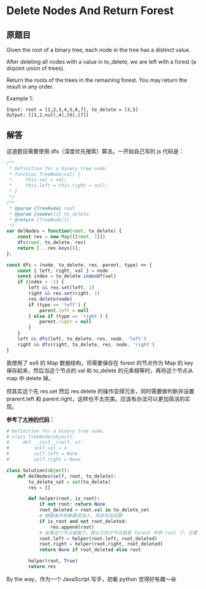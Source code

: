 # Delete Nodes And Return Forest

## 原题目

Given the root of a binary tree, each node in the tree has a distinct value.

After deleting all nodes with a value in to_delete, we are left with a forest (a disjoint union of trees).

Return the roots of the trees in the remaining forest.  You may return the result in any order.

Example 1:

```
Input: root = [1,2,3,4,5,6,7], to_delete = [3,5]
Output: [[1,2,null,4],[6],[7]]
```

## 解答

这道题目需要使用 dfs（深度优先搜索）算法。一开始自己写的 js 代码是：

```js
/**
 * Definition for a binary tree node.
 * function TreeNode(val) {
 *     this.val = val;
 *     this.left = this.right = null;
 * }
 */
/**
 * @param {TreeNode} root
 * @param {number[]} to_delete
 * @return {TreeNode[]}
 */
var delNodes = function(root, to_delete) {
    const res = new Map([[root, 1]])
    dfs(root, to_delete, res)
    return [...res.keys()];
};

const dfs = (node, to_delete, res, parent, type) => {
    const { left, right, val } = node
    const index = to_delete.indexOf(val)
    if (index > -1) {
        left && res.set(left, 1)
        right && res.set(right, 1)
        res.delete(node)
        if (type == 'left') {
            parent.left = null
        } else if (type == 'right') {
            parent.right = null
        }
    }
    left && dfs(left, to_delete, res, node, 'left')
    right && dfs(right, to_delete, res, node, 'right')
}
```

我使用了 es6 的 Map 数据结构，将需要保存在 forest 的节点作为 Map 的 key 保存起来，然后当这个节点的 val 和 to_delete 的元素相等时，再将这个节点从 map 中 delete 掉。

但其实这个先 res.set 然后 res.delete 的操作显得冗余，同时需要做判断并设置 prarent.left 和 parent.right，这样也不太完美。应该有办法可以更加简洁的实现。

**参考了[大神的代码](https://leetcode.com/problems/delete-nodes-and-return-forest/discuss/328853/JavaPython-Recursion-Solution)：**

```python
# Definition for a binary tree node.
# class TreeNode(object):
#     def __init__(self, x):
#         self.val = x
#         self.left = None
#         self.right = None

class Solution(object):
    def delNodes(self, root, to_delete):
        to_delete_set = set(to_delete)
        res = []

        def helper(root, is_root):
            if not root: return None
            root_deleted = root.val in to_delete_set
            # 根据条件判断是否加入，而非先加后删
            if is_root and not root_deleted:
                res.append(root)
            # 如果这个节点被删了，那么它的子节点就是 forest 中的 root 了，合理！
            root.left = helper(root.left, root_deleted)
            root.right = helper(root.right, root_deleted)
            return None if root_deleted else root

        helper(root, True)
        return res
```

By the way，作为一个 JavaScript 写手，初看 python 觉得好有趣～😆
